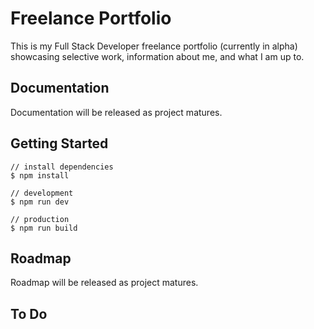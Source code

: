 # Freelance Portfolio

This is my Full Stack Developer freelance portfolio (currently in alpha) showcasing selective work, information about me, and what I am up to.


## Documentation

Documentation will be released as project matures.


## Getting Started

```
// install dependencies
$ npm install

// development
$ npm run dev

// production
$ npm run build
```


## Roadmap

Roadmap will be released as project matures.


## To Do
